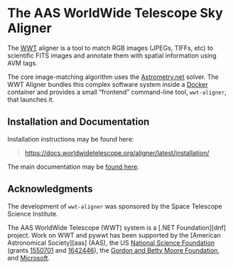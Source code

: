 # The AAS WorldWide Telescope Sky Aligner

The [WWT] aligner is a tool to match RGB images (JPEGs, TIFFs, etc) to
scientific FITS images and annotate them with spatial information using AVM
tags.

[WWT]: https://worldwidetelescope.org/home/

The core image-matching algorithm uses the [Astrometry.net][anet] solver. The
WWT Aligner bundles this complex software system inside a [Docker] container and
provides a small “frontend” command-line tool, `wwt-aligner`, that launches it.

[anet]: https://astrometry.net/
[Docker]: https://www.docker.com/


## Installation and Documentation

Installation instructions may be found here:

> https://docs.worldwidetelescope.org/aligner/latest/installation/

The main documentation may be [found here][docs].

[docs]: https://docs.worldwidetelescope.org/aligner/latest/


## Acknowledgments

The development of `wwt-aligner` was sponsored by the Space Telescope Science
Institute.

The AAS WorldWide Telescope (WWT) system is a [.NET Foundation][dnf] project.
Work on WWT and pywwt has been supported by the [American Astronomical
Society][aas] (AAS), the US [National Science Foundation][nsf] (grants [1550701]
and [1642446]), the [Gordon and Betty Moore Foundation][moore], and
[Microsoft][msft].

[nsf]: https://www.nsf.gov/
[1550701]: https://www.nsf.gov/awardsearch/showAward?AWD_ID=1550701
[1642446]: https://www.nsf.gov/awardsearch/showAward?AWD_ID=1642446
[moore]: https://www.moore.org/
[msft]: https://microsoft.com/
